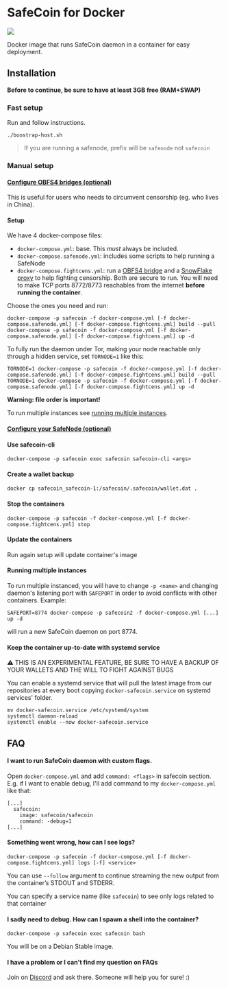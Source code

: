 # SafeCoin for Docker
[![](https://images.microbadger.com/badges/version/safecoin/safecoin.svg)](https://hub.docker.com/r/safecoin/safecoin)

Docker image that runs SafeCoin daemon in a container for easy deployment.

## Installation
**Before to continue, be sure to have at least 3GB free (RAM+SWAP)**

### Fast setup
Run and follow instructions.
```
./boostrap-host.sh
```

> If you are running a safenode, prefix will be `safenode` not `safecoin`

### Manual setup

#### [Configure OBFS4 bridges (optional)](https://github.com/Fair-Exchange/safecoin-docker/tree/master/tor#use-a-obfs4-bridge-to-circumvent-censorship)
This is useful for users who needs to circumvent censorship (eg. who lives in China).

#### Setup
We have 4 docker-compose files:
- `docker-compose.yml`: base. This *must* always be included.
- `docker-compose.safenode.yml`: includes some scripts to help running a SafeNode
- `docker-compose.fightcens.yml`: run a [OBFS4 bridge](https://github.com/Yawning/obfs4/blob/master/doc/obfs4-spec.txt) and a [SnowFlake proxy](https://snowflake.torproject.org/) to help fighting censorship. Both are secure to run. You will need to make TCP ports 8772/8773 reachables from the internet **before running the container**.

Choose the ones you need and run:
```
docker-compose -p safecoin -f docker-compose.yml [-f docker-compose.safenode.yml] [-f docker-compose.fightcens.yml] build --pull
docker-compose -p safecoin -f docker-compose.yml [-f docker-compose.safenode.yml] [-f docker-compose.fightcens.yml] up -d
```
To fully run the daemon under Tor, making your node reachable only through a hidden service, set `TORNODE=1` like this:
```
TORNODE=1 docker-compose -p safecoin -f docker-compose.yml [-f docker-compose.safenode.yml] [-f docker-compose.fightcens.yml] build --pull
TORNODE=1 docker-compose -p safecoin -f docker-compose.yml [-f docker-compose.safenode.yml] [-f docker-compose.fightcens.yml] up -d
```

**Warning: file order is important!**

To run multiple instances see [running multiple instances](#Running-multiple-instances).

#### [Configure your SafeNode (optional)](https://github.com/Fair-Exchange/safecoin-docker/tree/master/safenode#configure-the-container)

#### Use safecoin-cli
```
docker-compose -p safecoin exec safecoin safecoin-cli <args>
```

#### Create a wallet backup
```
docker cp safecoin_safecoin-1:/safecoin/.safecoin/wallet.dat .
```

#### Stop the containers
```
docker-compose -p safecoin -f docker-compose.yml [-f docker-compose.fightcens.yml] stop
```

#### Update the containers
Run again setup will update container's image

#### Running multiple instances
To run multiple instanced, you will have to change `-p <name>` and changing daemon's listening port with `SAFEPORT` in order to avoid conflicts with other containers. Example:
```
SAFEPORT=8774 docker-compose -p safecoin2 -f docker-compose.yml [...] up -d
```
will run a new SafeCoin daemon on port 8774.


#### Keep the container up-to-date with systemd service
:warning: THIS IS AN EXPERIMENTAL FEATURE, BE SURE TO HAVE A BACKUP OF YOUR WALLETS AND THE WILL TO FIGHT AGAINST BUGS

You can enable a systemd service that will pull the latest image from our repositories at every boot copying `docker-safecoin.service` on systemd services' folder.
```
mv docker-safecoin.service /etc/systemd/system
systemctl daemon-reload
systemctl enable --now docker-safecoin.service
```

## FAQ
#### I want to run SafeCoin daemon with custom flags.
Open `docker-compose.yml` and add `command: <flags>` in safecoin section.
E.g. if I want to enable debug, I'll add command to my `docker-compose.yml` like that:
```
[...]
  safecoin:
    image: safecoin/safecoin
    command: -debug=1
[...]
```

#### Something went wrong, how can I see logs?
```
docker-compose -p safecoin -f docker-compose.yml [-f docker-compose.fightcens.yml] logs [-f] <service>
```
You can use `--follow` argument to continue streaming the new output from the container’s STDOUT and STDERR.

You can specify a service name (like `safecoin`) to see only logs related to that container

#### I sadly need to debug. How can I spawn a shell into the container?
```
docker-compose -p safecoin exec safecoin bash
```
You will be on a Debian Stable image.

#### I have a problem or I can't find my question on FAQs
Join on [Discord](https://discord.gg/c6hWAkQ) and ask there. Someone will help you for sure! :)
